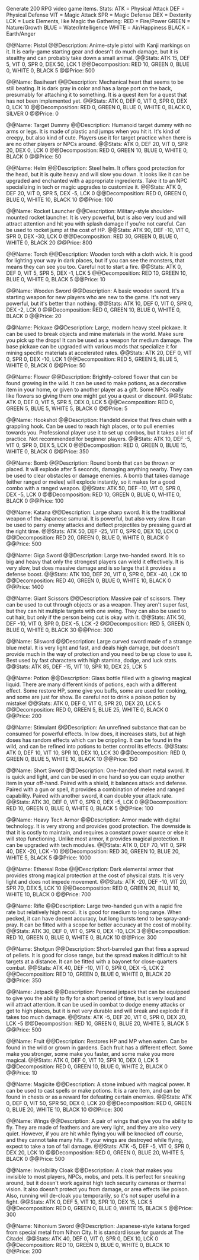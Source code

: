 Generate 200 RPG video game items.
Stats:
ATK = Physical Attack
DEF = Physical Defense
VIT = Magic Attack
SPR = Magic Defense
DEX = Dexterity
LCK = Luck
Elements, like Magic the Gathering:
RED = Fire/Power
GREEN = Nature/Growth
BLUE = Water/Intelligence
WHITE = Air/Happiness
BLACK = Earth/Anger

@@Name:
Pistol
@@Description:
Anime-style pistol with Kanji markings on it. It is early-game starting gear and doesn't do much damage, but it is stealthy and can probably take down a small animal.
@@Stats:
ATK 15, DEF 5, VIT 0, SPR 0, DEX 50, LCK 1
@@Decomposition:
RED 10, GREEN 0, BLUE 0, WHITE 0, BLACK 5
@@Price:
500

@@Name:
Basiheart
@@Description:
Mechanical heart that seems to be still beating. It is dark gray in color and has a large port on the back, presumably for attaching it to something. It is a quest item for a quest that has not been implemented yet.
@@Stats:
ATK 0, DEF 0, VIT 0, SPR 0, DEX 0, LCK 10
@@Decomposition:
RED 0, GREEN 0, BLUE 0, WHITE 0, BLACK 0, SILVER 0
@@Price:
0

@@Name:
Target Dummy
@@Description:
Humanoid target dummy with no arms or legs. It is made of plastic and jumps when you hit it. It's kind of creepy, but also kind of cute. Players use it for target practice when there is are no other players or NPCs around.
@@Stats:
ATK 0, DEF 20, VIT 0, SPR 20, DEX 0, LCK 0
@@Decomposition:
RED 0, GREEN 10, BLUE 0, WHITE 0, BLACK 0
@@Price:
50

@@Name:
Helm
@@Description:
Steel helm. It offers good protection for the head, but it is quite heavy and will slow you down. It looks like it can be upgraded and enchanted with a appropriate ingredients. Take it to an NPC specializing in tech or magic upgrades to customize it.
@@Stats:
ATK 0, DEF 20, VIT 0, SPR 5, DEX -5, LCK 0
@@Decomposition:
RED 0, GREEN 0, BLUE 0, WHITE 10, BLACK 10
@@Price:
100

@@Name:
Rocket Launcher
@@Description:
Military-style shoulder-mounted rocket launcher. It is very powerful, but is also very loud and will attract attention and hit you with splash damage if you're not careful. Can be used to rocket jump at the cost of HP.
@@Stats:
ATK 90, DEF -10, VIT 0, SPR 0, DEX -30, LCK 0
@@Decomposition:
RED 30, GREEN 0, BLUE 0, WHITE 0, BLACK 20
@@Price:
800

@@Name:
Torch
@@Description:
Wooden torch with a cloth wick. It is good for lighting your way in dark places, but if you can see the monsters, that means they can see you too. Careful not to start a fire.
@@Stats:
ATK 0, DEF 0, VIT 5, SPR 5, DEX -1, LCK 5
@@Decomposition:
RED 10, GREEN 10, BLUE 0, WHITE 0, BLACK 5
@@Price:
10

@@Name:
Wooden Sword
@@Description:
A basic wooden sword. It's a starting weapon for new players who are new to the game. It's not very powerful, but it's better than nothing.
@@Stats:
ATK 10, DEF 0, VIT 0, SPR 0, DEX -2, LCK 0
@@Decomposition:
RED 0, GREEN 10, BLUE 0, WHITE 0, BLACK 0
@@Price:
20

@@Name:
Pickaxe
@@Description:
Large, modern heavy steel pickaxe. It can be used to break objects and mine materials in the world. Make sure you pick up the drops! It can be used as a weapon for medium damage. The base pickaxe can be upgraded with various mods that specialize it for mining specific materials at accelerated rates.
@@Stats:
ATK 20, DEF 0, VIT 0, SPR 0, DEX -10, LCK 1
@@Decomposition:
RED 5, GREEN 5, BLUE 5, WHITE 0, BLACK 0
@@Price:
50

@@Name:
Flower
@@Description:
Brightly-colored flower that can be found growing in the wild. It can be used to make potions, as a decorative item in your home, or given to another player as a gift. Some NPCs really like flowers so giving them one might get you a quest or discount.
@@Stats:
ATK 0, DEF 0, VIT 5, SPR 5, DEX 0, LCK 5
@@Decomposition:
RED 0, GREEN 5, BLUE 5, WHITE 5, BLACK 0
@@Price:
5

@@Name:
Hookshot
@@Description:
Handeld device that fires chain with a grappling hook. Can be used to reach high places, or to pull enemies towards you. Professional player use it to set up combos, but it takes a lot of practice. Not recommended for beginner players.
@@Stats:
ATK 10, DEF -5, VIT 0, SPR 0, DEX 5, LCK 0
@@Decomposition:
RED 0, GREEN 0, BLUE 15, WHITE 0, BLACK 0
@@Price:
350

@@Name:
Bomb
@@Description:
Round bomb that can be thrown or placed. It will explode after 5 seconds, damaging anything nearby. They can be used to clear obstacles or damage enemies. A bomb that takes damage (either ranged or melee) will explode instantly, so it makes for a good combo with a ranged weapon.
@@Stats:
ATK 50, DEF -10, VIT 0, SPR 0, DEX -5, LCK 0
@@Decomposition:
RED 10, GREEN 0, BLUE 0, WHITE 0, BLACK 0
@@Price:
100

@@Name:
Katana
@@Description:
Large sharp sword. It is the traditional weapon of the Japanese samurai. It is powerful, but also very slow. It can be used to parry enemy attacks and deflect projectiles by pressing guard at the right time.
@@Stats:
ATK 50, DEF -25, VIT 0, SPR 0, DEX 10, LCK 0
@@Decomposition:
RED 20, GREEN 0, BLUE 0, WHITE 0, BLACK 0
@@Price:
500

@@Name:
Giga Sword
@@Description:
Large two-handed sword. It is so big and heavy that only the strongest players can wield it effectively. It is very slow, but does massive damage and is so large that it provides a defense boost.
@@Stats:
ATK 100, DEF 20, VIT 0, SPR 0, DEX -40, LCK 10
@@Decomposition:
RED 40, GREEN 0, BLUE 0, WHITE 10, BLACK 0
@@Price:
1400

@@Name:
Giant Scissors
@@Description:
Massive pair of scissors. They can be used to cut through objects or as a weapon. They aren't super fast, but they can hit multiple targets with one swing. They can also be used to cut hair, but only if the person being cut is okay with it.
@@Stats:
ATK 50, DEF -10, VIT 0, SPR 0, DEX -5, LCK -2
@@Decomposition:
RED 5, GREEN 0, BLUE 0, WHITE 0, BLACK 30
@@Price:
300

@@Name:
Silsword
@@Description:
Large curved sword made of a strange blue metal. It is very light and fast, and deals high damage, but doesn't provide much in the way of protection and you need to be up close to use it. Best used by fast characters with high stamina, dodge, and luck stats.
@@Stats:
ATK 85, DEF -15, VIT 10, SPR 10, DEX 25, LCK 5

@@Name:
Potion
@@Description:
Glass bottle filled with a glowing magical liquid. There are many different kinds of potions, each with a different effect. Some restore HP, some give you buffs, some are used for cooking, and some are just for show. Be careful not to drink a poison potion by mistake!
@@Stats:
ATK 0, DEF 0, VIT 0, SPR 20, DEX 20, LCK 5
@@Decomposition:
RED 0, GREEN 5, BLUE 25, WHITE 0, BLACK 0
@@Price:
200

@@Name:
Stimulant
@@Description:
An unrefined substance that can be consumed for powerful effects. In low does, it increases stats, but at high doses has random effects which can be crippling. It can be found in the wild, and can be refined into potions to better control its effects.
@@Stats:
ATK 0, DEF 10, VIT 10, SPR 10, DEX 10, LCK 30
@@Decomposition:
RED 0, GREEN 0, BLUE 5, WHITE 10, BLACK 10
@@Price:
150

@@Name:
Short Sword
@@Description:
One-handed short metal sword. It is quick and light, and can be used in one hand so you can equip another item in your off-hand. Paired with a shield, it balances attack and defense. Paired with a gun or spell, it provides a combination of melee and ranged capability. Paired with another sword, it can double your attack rate.
@@Stats:
ATK 30, DEF 0, VIT 0, SPR 0, DEX -5, LCK 0
@@Decomposition:
RED 10, GREEN 0, BLUE 0, WHITE 0, BLACK 5
@@Price:
100

@@Name:
Heavy Tech Armor
@@Description:
Armor made with digital technology. It is very strong and provides good protection. The downside is that it is costly to maintain, and requires a constant power source or else it will stop functioning. Unlike most armor, it provides magical protection. It can be upgraded with tech modules.
@@Stats:
ATK 0, DEF 70, VIT 0, SPR 40, DEX -20, LCK -10
@@Decomposition:
RED 30, GREEN 10, BLUE 20, WHITE 5, BLACK 5
@@Price:
1000

@@Name:
Ethereal Robe
@@Description:
Dark elemental armor that provides strong magical protection at the cost of physical stats. It is very light and does not impede movement.
@@Stats:
ATK -20, DEF -10, VIT 20, SPR 70, DEX 5, LCK 10
@@Decomposition:
RED 0, GREEN 20, BLUE 10, WHITE 10, BLACK 0
@@Price:
700

@@Name:
Rifle
@@Description:
Large two-handed gun with a rapid fire rate but relatively high recoil. It is good for medium to long range. When pecked, it can have decent accuracy, but long bursts tend to be spray-and-pray. It can be fitted with a scope for better accuracy at the cost of mobility.
@@Stats:
ATK 30, DEF 0, VIT 0, SPR 0, DEX -10, LCK 3
@@Decomposition:
RED 10, GREEN 0, BLUE 0, WHITE 0, BLACK 10
@@Price:
300

@@Name:
Shotgun
@@Description:
Short-barreled gun that fires a spread of pellets. It is good for close range, but the spread makes it difficult to hit targets at a distance. It can be fitted with a bayonet for close-quarters combat.
@@Stats:
ATK 40, DEF -10, VIT 0, SPR 0, DEX -5, LCK 2
@@Decomposition:
RED 10, GREEN 0, BLUE 0, WHITE 0, BLACK 20
@@Price:
350

@@Name:
Jetpack
@@Description:
Personal jetpack that can be equipped to give you the ability to fly for a short period of time, but is very loud and will attract attention. It can be used in combat to dodge enemy attacks or get to high places, but it is not very durable and will break and explode if it takes too much damage.
@@Stats:
ATK -5, DEF 20, VIT 0, SPR 0, DEX 20, LCK -5
@@Decomposition:
RED 10, GREEN 0, BLUE 20, WHITE 5, BLACK 5
@@Price:
500

@@Name:
Fruit
@@Description:
Restores HP and MP when eaten. Can be found in the wild or grown in gardens. Each fruit has a different effect. Some make you stronger, some make you faster, and some make you more magical.
@@Stats:
ATK 0, DEF 0, VIT 10, SPR 10, DEX 0, LCK 5
@@Decomposition:
RED 0, GREEN 10, BLUE 0, WHITE 2, BLACK 0
@@Price:
10

@@Name:
Magicite
@@Description:
A stone imbued with magical power. It can be used to cast spells or make potions. It is a rare item, and can be found in chests or as a reward for defeating certain enemies.
@@Stats:
ATK 0, DEF 0, VIT 50, SPR 50, DEX 0, LCK 20
@@Decomposition:
RED 0, GREEN 0, BLUE 20, WHITE 10, BLACK 10
@@Price:
300

@@Name:
Wings
@@Description:
A pair of wings that give you the ability to fly. They are made of feathers and are very light, and they are also very quiet. However, if you are hit while flying you will be knocked off course, and they cannot take many hits. If your wings are destroyed while flying, expect to take a ton of fall damage.
@@Stats:
ATK -5, DEF -5, VIT 0, SPR 0, DEX 20, LCK 10
@@Decomposition:
RED 0, GREEN 0, BLUE 20, WHITE 5, BLACK 0
@@Price:
500

@@Name:
Invisibility Cloak
@@Description:
A cloak that makes you invisible to most players, NPCs, mobs, and pets. It is perfect for sneaking around, but it doesn't work against high tech security cameras or thermal vision. It also doesn't protect you from damage, or area effects like poison. Also, running will de-cloak you temporarily, so it's not super useful in a fight.
@@Stats:
ATK 0, DEF 5, VIT 10, SPR 10, DEX 15, LCK 5
@@Decomposition:
RED 0, GREEN 0, BLUE 0, WHITE 15, BLACK 5
@@Price:
300

@@Name:
Nihonium Sword
@@Description:
Japanese-style katana forged from special metal from Nihon City. It is standard issue for guards at The Citadel.
@@Stats:
ATK 40, DEF 0, VIT 0, SPR 0, DEX 10, LCK 0
@@Decomposition:
RED 10, GREEN 0, BLUE 0, WHITE 0, BLACK 10
@@Price:
200